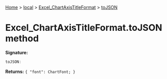 [Home](./index) &gt; [local](local.md) &gt; [Excel\_ChartAxisTitleFormat](local.excel_chartaxistitleformat.md) &gt; [toJSON](local.excel_chartaxistitleformat.tojson.md)

# Excel\_ChartAxisTitleFormat.toJSON method


**Signature:**
```javascript
toJSON:
```
**Returns:** `{
            "font": ChartFont;
        }`

